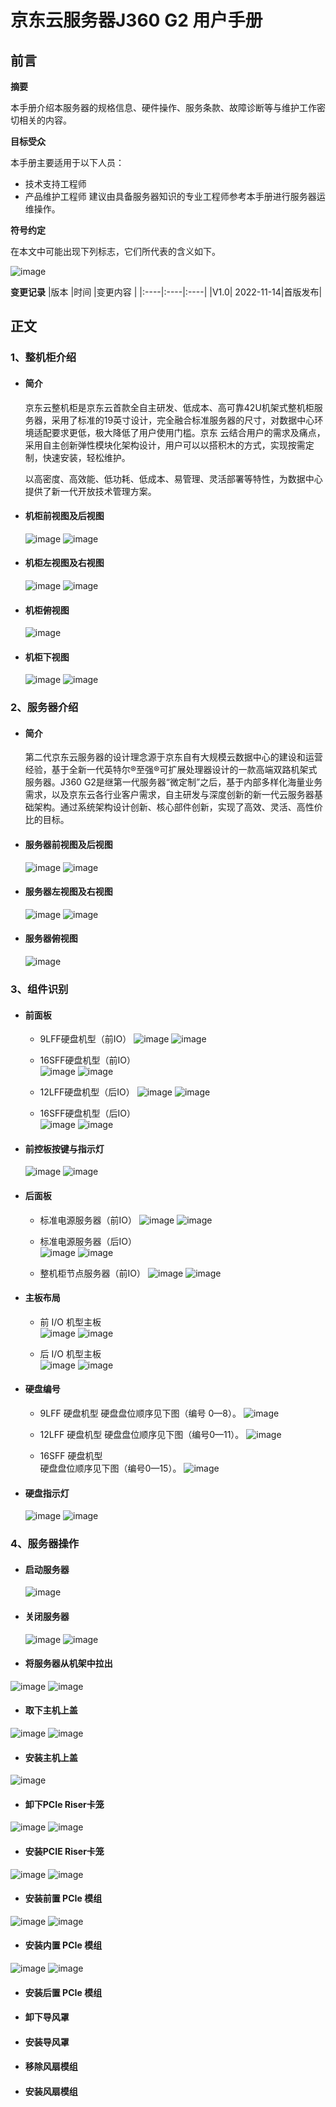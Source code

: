 # **京东云服务器J360 G2 用户手册**

## **前言** 

**摘要**

本手册介绍本服务器的规格信息、硬件操作、服务条款、故障诊断等与维护工作密切相关的内容。

**目标受众**

本手册主要适用于以下人员：
- 技术支持工程师
- 产品维护工程师
建议由具备服务器知识的专业工程师参考本手册进行服务器运维操作。

**符号约定**

在本文中可能出现下列标志，它们所代表的含义如下。

![image](https://user-images.githubusercontent.com/117898035/202653027-28a1827f-bc45-4c24-a614-93eaf6db4609.png)

**变更记录**
|版本 |时间 |变更内容 |
|:----|:----|:----|
|V1.0| 2022-11-14|首版发布|
 
## **正文**
### 1、整机柜介绍	
- #### 简介	
    京东云整机柜是京东云首款全自主研发、低成本、高可靠42U机架式整机柜服务器，采用了标准的19英寸设计，完全融合标准服务器的尺寸，对数据中心环境适配要求更低，极大降低了用户使用门槛。京东 云结合用户的需求及痛点，采用自主创新弹性模块化架构设计，用户可以以搭积木的方式，实现按需定制，快速安装，轻松维护。
    
  以高密度、高效能、低功耗、低成本、易管理、灵活部署等特性，为数据中心提供了新一代开放技术管理方案。

- #### 机柜前视图及后视图	
  ![image](https://user-images.githubusercontent.com/117898035/202659523-c6eafb2d-56b7-41c4-8028-7738222ce62c.png)
  ![image](https://user-images.githubusercontent.com/117898035/202660405-c4e9c100-d5a8-4245-8b16-a717791645cd.png)

- #### 机柜左视图及右视图	
  ![image](https://user-images.githubusercontent.com/117898035/202660757-da0f9fc4-6948-4690-9e53-05291485e804.png)
  ![image](https://user-images.githubusercontent.com/117898035/202660789-1f84feac-e126-4271-8c07-aaab5d8ff081.png)

- #### 机柜俯视图	
  ![image](https://user-images.githubusercontent.com/117898035/202660864-ef9ae17f-3178-4d18-a189-85a34ae6c14d.png)

- #### 机柜下视图	
  ![image](https://user-images.githubusercontent.com/117898035/202660893-29081355-7230-449f-aa44-58cd01c86157.png)
  ![image](https://user-images.githubusercontent.com/117898035/202660960-520a2009-5d65-453c-a6f9-e4efd260f8ca.png) 

### 2、服务器介绍	
- #### 简介
    第二代京东云服务器的设计理念源于京东自有大规模云数据中心的建设和运营经验，基于全新一代英特尔®至强®可扩展处理器设计的一款高端双路机架式服务器。J360 G2是继第一代服务器“微定制”之后，基于内部多样化海量业务需求，以及京东云各行业客户需求，自主研发与深度创新的新一代云服务器基础架构。通过系统架构设计创新、核心部件创新，实现了高效、灵活、高性价比的目标。
- #### 服务器前视图及后视图	
   ![image](https://user-images.githubusercontent.com/117898035/202661120-7257c2cb-bfb2-47be-9703-72b9de7b0f15.png) 
   ![image](https://user-images.githubusercontent.com/117898035/202661177-7d118fee-546b-48d5-bad3-b97f7e5eafb1.png)

- #### 服务器左视图及右视图	
   ![image](https://user-images.githubusercontent.com/117898035/202661249-5b3ac3e1-0b47-47d1-91e4-580157087aff.png)
   ![image](https://user-images.githubusercontent.com/117898035/202661623-833563da-6907-4c40-aa1d-3daf9b5102c9.png)
   
- #### 服务器俯视图	
   ![image](https://user-images.githubusercontent.com/117898035/202661698-306d4950-759d-43cc-aeee-be5dae235dc0.png)

### 3、组件识别	

- #### 前面板	
    - 9LFF硬盘机型（前IO）	
   ![image](https://user-images.githubusercontent.com/117898035/202661853-f56bf797-0622-47e8-9714-d653ffe0d0d2.png)
   ![image](https://user-images.githubusercontent.com/117898035/202661895-a5981a79-f6a4-472d-a2c7-3d4b53800584.png) 

    - 16SFF硬盘机型（前IO）	
    ![image](https://user-images.githubusercontent.com/117898035/202662008-d18d9c49-f967-4798-a7df-08347c6638e5.png)
    ![image](https://user-images.githubusercontent.com/117898035/202662044-0d77a39f-ebbe-471f-a3c8-60fa75e24b71.png)

    - 12LFF硬盘机型（后IO）
    ![image](https://user-images.githubusercontent.com/117898035/202662066-03f65fb6-4b0f-4660-8167-ae3ada5b163e.png)
    ![image](https://user-images.githubusercontent.com/117898035/202663008-75d41579-37b8-4376-b9ff-5ff50b27be8f.png)  

    - 16SFF硬盘机型（后IO）	
    ![image](https://user-images.githubusercontent.com/117898035/202662111-5b5e50eb-3dfa-454c-9200-c11c8a09f2ee.png)
    ![image](https://user-images.githubusercontent.com/117898035/202663114-e719759f-3434-4596-8011-47afeb367a20.png)

- #### 前控板按键与指示灯	
    ![image](https://user-images.githubusercontent.com/117898035/202663478-4c5fadde-435a-4278-8511-ddc7d820ca08.png)
    ![image](https://user-images.githubusercontent.com/117898035/202663571-777fc3a9-c05c-4846-b0e5-6cf28f8e9c24.png)

- #### 后面板	
    - 标准电源服务器（前IO）
    ![image](https://user-images.githubusercontent.com/117898035/202663794-9b254709-c00f-4ea1-a6a5-717687b80f98.png)
    ![image](https://user-images.githubusercontent.com/117898035/202663835-c8dd9f4a-1f85-415c-abaa-1d7e99bbdbe2.png)

    - 标准电源服务器（后IO）	
    ![image](https://user-images.githubusercontent.com/117898035/202663853-8787ce41-f5ee-44b9-bd13-89c52f1938fa.png)
    ![image](https://user-images.githubusercontent.com/117898035/202663883-79dc4626-3e99-4da5-93e3-67398e22fda5.png)

    - 整机柜节点服务器（前IO）	
    ![image](https://user-images.githubusercontent.com/117898035/202663919-15b5d60d-beaf-46e2-bd8d-67098593add7.png)
    ![image](https://user-images.githubusercontent.com/117898035/202663951-7cf93c0b-8461-4039-ba1d-9c5933f2732b.png)

- #### 主板布局	
    - 前 I/O 机型主板	
    ![image](https://user-images.githubusercontent.com/117898035/202665358-dedd866a-a9a5-42e9-bb5f-9c1aee275985.png)
    ![image](https://user-images.githubusercontent.com/117898035/202665493-4f63b5b0-2962-424e-85ce-6e1ee20e63ff.png)

    - 后 I/O 机型主板	
    ![image](https://user-images.githubusercontent.com/117898035/202665852-7dfd1b27-1b15-474a-87ee-8fc9e7fe898d.png)
    ![image](https://user-images.githubusercontent.com/117898035/202665969-64fa9bfb-7bad-4d1c-8f7a-856a6bde4e16.png)

- ####  硬盘编号	
    - 9LFF 硬盘机型	
    硬盘盘位顺序见下图（编号 0—8）。
    ![image](https://user-images.githubusercontent.com/117898035/202666043-59fd47ee-5644-4e90-ab76-aec0b729fadb.png)

    - 12LFF 硬盘机型
    硬盘盘位顺序见下图（编号0—11）。
    ![image](https://user-images.githubusercontent.com/117898035/202666139-c2909cd9-7983-4a70-b5b1-d7128c93e628.png)

    - 16SFF 硬盘机型	
    硬盘盘位顺序见下图（编号0—15）。
    ![image](https://user-images.githubusercontent.com/117898035/202666307-78326a80-9b54-49ea-a71f-e751b9e7c4e7.png)

- #### 硬盘指示灯	
    ![image](https://user-images.githubusercontent.com/117898035/202668309-fd0b11cc-43f7-47b0-9406-da2ca729610e.png)
    ![image](https://user-images.githubusercontent.com/117898035/202668344-f3f1542d-ad0d-4791-aac4-57a8a25887b4.png)

###  4、服务器操作	
- #### 启动服务器	
    ![image](https://user-images.githubusercontent.com/117898035/202668725-390efa51-7a89-442d-be49-e58c0783484b.png) 

- #### 关闭服务器	
    ![image](https://user-images.githubusercontent.com/117898035/202668786-0db9c2d6-3ced-4906-9a2f-c5cad1c4e53f.png)
    ![image](https://user-images.githubusercontent.com/117898035/202668817-5454ecda-c39b-48b2-961e-7f443e46ce83.png)

- #### 将服务器从机架中拉出	
![image](https://user-images.githubusercontent.com/117898035/202669094-3f78d0de-e21f-4194-804a-a40b55fd86a6.png)
![image](https://user-images.githubusercontent.com/117898035/202669186-15820ce5-ee76-426a-a92f-58e7e046e7e7.png)

- #### 取下主机上盖	
![image](https://user-images.githubusercontent.com/117898035/202669288-165e6818-db22-43cd-8e76-9b65749412ea.png)
![image](https://user-images.githubusercontent.com/117898035/202669331-afbd3f82-492a-43e2-84fa-98ab125affb6.png)

- #### 安装主机上盖	
![image](https://user-images.githubusercontent.com/117898035/202669413-5b2e5aff-751e-4ada-80c7-ce1b77972b7e.png)

- #### 卸下PCIe Riser卡笼	
![image](https://user-images.githubusercontent.com/117898035/202669607-8a84cc98-749d-47ca-bee9-e7c86c5e8208.png)
![image](https://user-images.githubusercontent.com/117898035/202669673-14c060be-d6fa-423d-a30d-6ffb88ab0402.png)

- #### 安装PCIE Riser卡笼	
![image](https://user-images.githubusercontent.com/117898035/202669886-374e9957-1570-4dd6-8655-b45f257ee765.png)
![image](https://user-images.githubusercontent.com/117898035/202669989-6b75ff0d-c3ce-4972-bff0-d67f7d76560d.png)

- ####	安装前置 PCIe 模组	
![image](https://user-images.githubusercontent.com/117898035/202670157-cd7375fe-c6d0-47ac-a15a-ace4028ff863.png)
![image](https://user-images.githubusercontent.com/117898035/202670229-895e681e-9185-4af5-b950-6afa2080ea62.png)

- ####	安装内置 PCIe 模组
![image](https://user-images.githubusercontent.com/117898035/202670324-f19fc292-3fa2-40c8-bab7-effdc79e3c3f.png)
![image](https://user-images.githubusercontent.com/117898035/202670374-5f69848e-2c5b-439a-b8ff-ef32a53886fd.png)

- ####	安装后置 PCIe 模组	

- #### 卸下导风罩	

- #### 安装导风罩	

- #### 移除风扇模组	

- #### 安装风扇模组	



